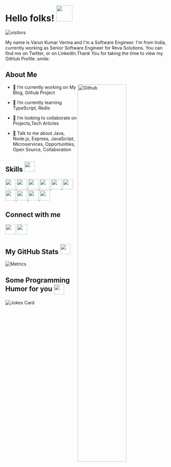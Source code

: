 <!-- <div align="center">
<img width="100%" height = "250px" src="cover-Link" alt="cover" />
</div> -->

<h1> Hello folks! <img src = "https://raw.githubusercontent.com/MartinHeinz/MartinHeinz/master/wave.gif" width = 50px> </h1>
<p align='center'>

![visitors](https://visitor-badge.glitch.me/badge?page_id=VarunVerma3.VarunVerma3)

</p>
<div size='20px'> My name is Varun Kumar Verma and I'm a Software Engineer. I'm from India, currently working as Senior Software Engineer for Reva Solutions. You can find me on Twitter, or on LinkedIn.Thank You for taking the time to view my GitHub Profile :smile: 
</div>

<h2> About Me </h2>

<img width="55%" align="right" alt="Github" src="https://raw.githubusercontent.com/onimur/.github/master/.resources/git-header.svg" />


- 🔭 I’m currently working on My Blog, Github Project

- 🌱 I’m currently learning TypeScript, Redis

- 👯 I’m looking to collaborate on Projects,Tech Articles 

- 💬 Talk to me about Java, Node.js, Express, JavaScript, Microservices, Opportunities, Open Source, Collaboration 

<h2> Skills <img src = "https://media2.giphy.com/media/QssGEmpkyEOhBCb7e1/giphy.gif?cid=ecf05e47a0n3gi1bfqntqmob8g9aid1oyj2wr3ds3mg700bl&rid=giphy.gif" width = 32px> </h2>
<a href= https://github.com/VarunVerma3?tab=repositories&q=&type=&language=java&sort= > <img width ='32px' src ='https://img.icons8.com/color/48/000000/java.png'> </a>
<a href= https://github.com/VarunVerma3?tab=repositories&q=&type=&language=python&sort= > <img width ='32px' src ='https://img.icons8.com/color/48/000000/python--v1.png'> </a>
<a href= https://github.com/VarunVerma3?tab=repositories&q=&type=&language=reactjs&sort= > <img width ='32px' src ='https://upload.wikimedia.org/wikipedia/commons/a/a7/React-icon.svg'> </a>
<a href= https://github.com/VarunVerma3?tab=repositories&q=&type=&language=javascript&sort= > <img width ='32px' src ='https://img.icons8.com/color/48/000000/javascript--v1.png'> </a>
<a href= https://github.com/VarunVerma3?tab=repositories&q=&type=&language=nodejs&sort= > <img width ='32px' src ='https://img.icons8.com/color/48/000000/nodejs.png'> </a>
<a href= https://github.com/VarunVerma3?tab=repositories&q=&type=&language=express&sort= > <img width ='32px' src ='https://img.icons8.com/color/48/000000/mysql-logo.png'> </a>
<a href= https://github.com/VarunVerma3?tab=repositories&q=&type=&language=mysql&sort= > <img width ='32px' src ='https://img.icons8.com/color/48/000000/mysql.png'> </a>
<a href= https://github.com/VarunVerma3?tab=repositories&q=&type=&language=mongodb&sort= > <img width ='32px' src ='https://img.icons8.com/color/48/000000/mongodb.png'> </a>
<a href= https://github.com/VarunVerma3?tab=repositories&q=&type=&language=docker&sort= > <img width ='32px' src ='https://img.icons8.com/color/48/000000/docker.png'> </a>
<a href= https://github.com/VarunVerma3?tab=repositories&q=&type=&language=kubernetes&sort= > <img width ='32px' src ='https://img.icons8.com/color/48/000000/kubernetes.png'> </a>


<h2> Connect with me </h2>
<a href = 'https://www.linkedin.com/in/varun-verma-9896ba95'> <img width = '32px' align= 'center' src="https://img.icons8.com/color/48/000000/linkedin.png"/></a> 
<a href = 'https://www.github.com/VarunVerma3'> <img width = '32px' align= 'center' src="https://img.icons8.com/material-outlined/48/000000/github.png"/></a> 



<h2> My GitHub Stats <img src='https://media1.giphy.com/media/du3J3cXyzhj75IOgvA/giphy.gif?cid=ecf05e47x2g034i9pzwtzzsd3xgg2w9nr94t4tflbbgo3008&rid=giphy.gif' width='32px'> </h2>

![Metrics](https://metrics.lecoq.io/VarunVerma3?template=terminal&base.header=0&base.activity=0&base.repositories=0&base.metadata=0&languages=1&languages.limit=8&languages.colors=github&languages.threshold=0%25&config.timezone=America%2FToronto)

<h2> Some Programming Humor for you <img align ='center' src='https://media2.giphy.com/media/UQDSBzfyiBKvgFcSTw/giphy.gif?cid=ecf05e47p3cd513axbek3f56ti3jzizq8hincw20jauyyfyw&rid=giphy.gif' width = '32px'></h2>

![Jokes Card](https://readme-jokes.vercel.app/api?theme=default)
